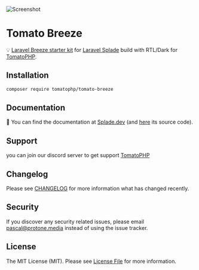 ![Screenshot](https://github.com/tomatophp/tomato-breeze/blob/master/art/screenshot.png)

# Tomato Breeze

💡 [Laravel Breeze starter kit](https://laravel.com/docs/9.x/starter-kits#laravel-breeze) for [Laravel Splade](https://github.com/protonemedia/laravel-splade) build with RTL/Dark for [TomatoPHP](https://docs.tomatophp.com/).


## Installation

```bash
composer require tomatophp/tomato-breeze
```

## Documentation

📖 You can find the documentation at [Splade.dev](https://splade.dev/docs/breeze) (and [here](https://github.com/protonemedia/laravel-splade-docs) its source code).

## Support

you can join our discord server to get support [TomatoPHP](https://discord.gg/Xqmt35Uh)

## Changelog

Please see [CHANGELOG](CHANGELOG.md) for more information what has changed recently.

## Security

If you discover any security related issues, please email pascal@protone.media instead of using the issue tracker.

## License

The MIT License (MIT). Please see [License File](LICENSE.md) for more information.
